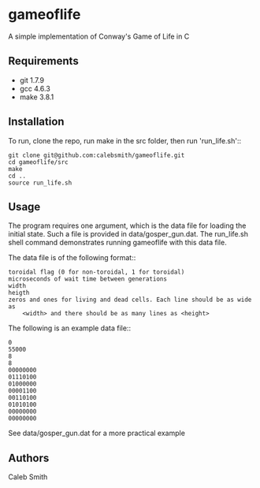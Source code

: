 gameoflife
==========

A simple implementation of Conway's Game of Life in C


Requirements
------------

 * git 1.7.9
 * gcc 4.6.3
 * make 3.8.1


Installation
------------
To run, clone the repo, run make in the src folder, then run 'run_life.sh'::

    git clone git@github.com:calebsmith/gameoflife.git
    cd gameoflife/src
    make
    cd ..
    source run_life.sh


Usage
-----

The program requires one argument, which is the data file for loading the
initial state. Such a file is provided in data/gosper_gun.dat. The run_life.sh
shell command demonstrates running gameoflife with this data file.

The data file is of the following format::

    toroidal flag (0 for non-toroidal, 1 for toroidal)
    microseconds of wait time between generations
    width
    heigth
    zeros and ones for living and dead cells. Each line should be as wide as
        <width> and there should be as many lines as <height>

The following is an example data file::

    0
    55000
    8
    8
    00000000
    01110100
    01000000
    00001100
    00110100
    01010100
    00000000
    00000000

See data/gosper_gun.dat for a more practical example

Authors
-------
Caleb Smith

